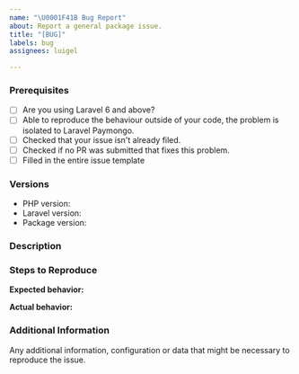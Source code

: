 ```yaml
---
name: "\U0001F41B Bug Report"
about: Report a general package issue.
title: "[BUG]"
labels: bug
assignees: luigel

---
```


<!--
PLEASE READ: FILLING IN THE TEMPLATE IS REQUIRED!
Issues that do not include enough information might not be picked up.
Issues that have not been filled in using the issue template will be CLOSED.

Have you read Laravel-Paymongo's 
contributing guidelines (https://github.com/luigel/laravel-paymongo/blob/master/CONTRIBUTING.md)
and Code Of Conduct (https://github.com/luigel/laravel-paymongo/blob/master/CODE_OF_CONDUCT.md)?
By filing an Issue, you are expected to comply with it, including treating everyone with respect.

Please prefix your issue with: [BUG] .
-->

### Prerequisites

<!--
Put an X between the brackets if you have done the following:
-->

* [ ] Are you using Laravel 6 and above?
* [ ] Able to reproduce the behaviour outside of your code, the problem is isolated to Laravel Paymongo.
* [ ] Checked that your issue isn't already filed.
* [ ] Checked if no PR was submitted that fixes this problem.
* [ ] Filled in the entire issue template

### Versions

<!-- Please be as exact and complete as possible when proving version numbers -->

* PHP version: <!-- put your FULL (including patch number) PHP version here -->
* Laravel version: <!-- put your FULL (including patch number) Laravel version here -->
* Package version: <!-- put FULL (including patch number) Laravel Paymongo package version here -->

### Description

<!-- Describe the issue -->

### Steps to Reproduce

<!-- How can this issue be reproduced? Provide a reproduction repository to help us reproduce the issue easily.  -->

**Expected behavior:**

<!-- What you expect to happen -->

**Actual behavior:** 

<!-- What actually happens. Please include screenshots, strack traces and anything that can help us understand the issue. -->

### Additional Information

Any additional information, configuration or data that might be necessary to reproduce the issue.
